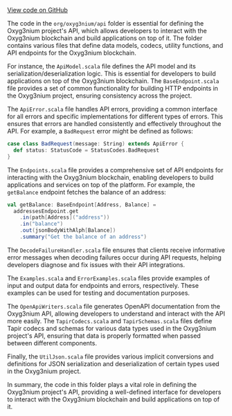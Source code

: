 [View code on GitHub](https://github.com/oxyg3nium/oxyg3nium/.autodoc/docs/json/api/src/main/scala)

The code in the `org/oxyg3nium/api` folder is essential for defining the Oxyg3nium project's API, which allows developers to interact with the Oxyg3nium blockchain and build applications on top of it. The folder contains various files that define data models, codecs, utility functions, and API endpoints for the Oxyg3nium blockchain.

For instance, the `ApiModel.scala` file defines the API model and its serialization/deserialization logic. This is essential for developers to build applications on top of the Oxyg3nium blockchain. The `BaseEndpoint.scala` file provides a set of common functionality for building HTTP endpoints in the Oxyg3nium project, ensuring consistency across the project.

The `ApiError.scala` file handles API errors, providing a common interface for all errors and specific implementations for different types of errors. This ensures that errors are handled consistently and effectively throughout the API. For example, a `BadRequest` error might be defined as follows:

```scala
case class BadRequest(message: String) extends ApiError {
  def status: StatusCode = StatusCodes.BadRequest
}
```

The `Endpoints.scala` file provides a comprehensive set of API endpoints for interacting with the Oxyg3nium blockchain, enabling developers to build applications and services on top of the platform. For example, the `getBalance` endpoint fetches the balance of an address:

```scala
val getBalance: BaseEndpoint[Address, Balance] =
  addressesEndpoint.get
    .in(path[Address]("address"))
    .in("balance")
    .out(jsonBodyWithAlph[Balance])
    .summary("Get the balance of an address")
```

The `DecodeFailureHandler.scala` file ensures that clients receive informative error messages when decoding failures occur during API requests, helping developers diagnose and fix issues with their API integrations.

The `Examples.scala` and `ErrorExamples.scala` files provide examples of input and output data for endpoints and errors, respectively. These examples can be used for testing and documentation purposes.

The `OpenApiWriters.scala` file generates OpenAPI documentation from the Oxyg3nium API, allowing developers to understand and interact with the API more easily. The `TapirCodecs.scala` and `TapirSchemas.scala` files define Tapir codecs and schemas for various data types used in the Oxyg3nium project's API, ensuring that data is properly formatted when passed between different components.

Finally, the `UtilJson.scala` file provides various implicit conversions and definitions for JSON serialization and deserialization of certain types used in the Oxyg3nium project.

In summary, the code in this folder plays a vital role in defining the Oxyg3nium project's API, providing a well-defined interface for developers to interact with the Oxyg3nium blockchain and build applications on top of it.
